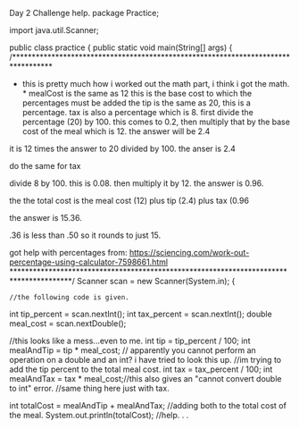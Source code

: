 Day 2 Challenge help.
package Practice;

import java.util.Scanner;

public class practice {
	public static void main(String[] args) {
/**********************************************************************************
 * this is pretty much how i worked out the math part, i think i got the math. 
		 * mealCost is the same as 12 this is the base cost to which the percentages must be added
the tip is the same as 20, this is a percentage. 
tax is also a percentage which is 8.
first divide the percentage (20) by 100. this comes to 0.2, then multiply that by the base cost
of the meal which is 12. the answer will be 2.4

it is 12 times the answer to 20 divided by 100. the anser is 2.4

do the same for tax

divide 8 by 100. this is 0.08. then multiply it by 12. the answer is 0.96.

the the total cost is the meal cost (12) plus tip (2.4) plus tax (0.96

the answer is 15.36. 

.36 is less than .50 so it rounds to just 15. 

got help with percentages from:
https://sciencing.com/work-out-percentage-using-calculator-7598661.html
***************************************************************************************/
Scanner scan = new Scanner(System.in); { 
	
	//the following code is given.
	
int tip_percent = scan.nextInt();
int tax_percent = scan.nextInt();
double meal_cost = scan.nextDouble();

//this looks like a mess...even to me.
int tip = tip_percent / 100; 
int mealAndTip = tip * meal_cost; // apparently you cannot perform an operation on a double and an int? i have tried to look this up.
//im trying to add the tip percent to the total meal cost.
int tax = tax_percent / 100;
int mealAndTax = tax * meal_cost;//this also gives an "cannot convert double to int" error.
//same thing here just with tax.

int totalCost = mealAndTip + mealAndTax;
//adding both to the total cost of the meal. 
System.out.println(totalCost);
//help. . . 
